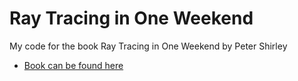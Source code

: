 # Ray Tracing in One Weekend

My code for the book Ray Tracing in One Weekend by Peter Shirley
- [Book can be found here](https://raytracing.github.io/books/RayTracingInOneWeekend.html)
